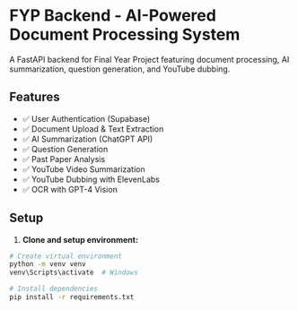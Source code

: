 # FYP Backend - AI-Powered Document Processing System

A FastAPI backend for Final Year Project featuring document processing, AI summarization, question generation, and YouTube dubbing.

## Features

- ✅ User Authentication (Supabase)
- ✅ Document Upload & Text Extraction
- ✅ AI Summarization (ChatGPT API)
- ✅ Question Generation
- ✅ Past Paper Analysis
- ✅ YouTube Video Summarization
- ✅ YouTube Dubbing with ElevenLabs
- ✅ OCR with GPT-4 Vision

## Setup

1. **Clone and setup environment:**
```bash
# Create virtual environment
python -m venv venv
venv\Scripts\activate  # Windows

# Install dependencies
pip install -r requirements.txt